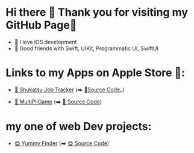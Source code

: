 # Hi there 👋 Thank you for visiting my GitHub Page🥳

-  I love iOS development
- 🤝 Good friends with Swift, UIKit, Programmatic UI, SwiftUI

# Links to my Apps on Apple Store :

- [🔖 Shukatsu Job Tracker]  (⮕ [🔖Source Code]_)

- [🎲 MultiPliGame]  (⮕ [🎲 Source Code])

# my one of web Dev projects:
- [😋 Yummy Finder] (⮕ [😋 Source Code])


[//]: # (These are reference links used in the body of this note and get stripped out when the markdown processor does its job. There is no need to format nicely because it shouldn't be seen. Thanks SO - http://stackoverflow.com/questions/4823468/store-comments-in-markdown-syntax)

   [🏫 Grokking the Coding Interview]: <https://www.educative.io/courses/grokking-the-coding-interview>
   [🔖 Shukatsu Job Tracker]: <https://apps.apple.com/de/app/shukatsu-job-tracker/id1622574153>
   [🔖Source Code]: <https://github.com/moet-stein/Shukatsu-Job-Tracker>
   [🎲 MultiPliGame]: <https://apps.apple.com/de/app/multipligame/id1612961419>
   [🎲 Source Code]: <https://github.com/moet-stein/MultiPliGame>
   [😋 Yummy Finder]: <https://yummy-finder.web.app/>
   [😋 Source Code]: <https://github.com/moet-stein/yummy-finder>
  
